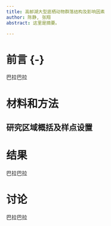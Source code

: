 ```yaml
---
title: 高邮湖大型底栖动物群落结构及影响因素
author: 陈静, 张翔
abstract: 这里是摘要。

---
```


# 前言 {-}

巴拉巴拉

# 材料和方法

## 研究区域概括及样点设置

# 结果



巴拉巴拉

# 讨论

巴拉巴拉

